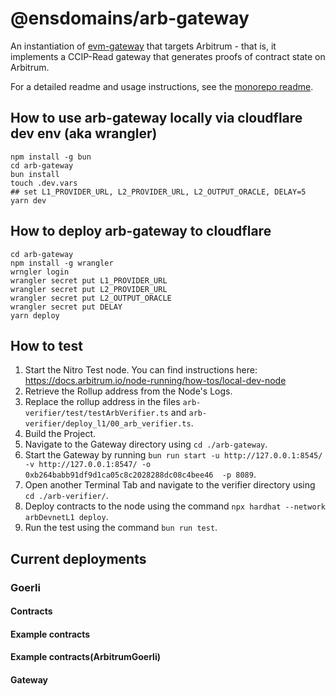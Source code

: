 # @ensdomains/arb-gateway

An instantiation of [evm-gateway](https://github.com/ensdomains/evmgateway/tree/main/evm-gateway) that targets Arbitrum - that is, it implements a CCIP-Read gateway that generates proofs of contract state on Arbitrum.

For a detailed readme and usage instructions, see the [monorepo readme](https://github.com/ensdomains/evmgateway/tree/main).

## How to use arb-gateway locally via cloudflare dev env (aka wrangler)

```
npm install -g bun
cd arb-gateway
bun install
touch .dev.vars
## set L1_PROVIDER_URL, L2_PROVIDER_URL, L2_OUTPUT_ORACLE, DELAY=5
yarn dev
```

## How to deploy arb-gateway to cloudflare

```
cd arb-gateway
npm install -g wrangler
wrngler login
wrangler secret put L1_PROVIDER_URL
wrangler secret put L2_PROVIDER_URL
wrangler secret put L2_OUTPUT_ORACLE
wrangler secret put DELAY
yarn deploy
```

## How to test

1. Start the Nitro Test node. You can find instructions here: https://docs.arbitrum.io/node-running/how-tos/local-dev-node
2. Retrieve the Rollup address from the Node's Logs.
3. Replace the rollup address in the files `arb-verifier/test/testArbVerifier.ts` and `arb-verifier/deploy_l1/00_arb_verifier.ts`.
4. Build the Project.
5. Navigate to the Gateway directory using `cd ./arb-gateway`.
6. Start the Gateway by running `bun run start -u http://127.0.0.1:8545/ -v http://127.0.0.1:8547/ -o 0xb264babb91df9d1ca05c8c2028288dc08c4bee46  -p 8089`.
7. Open another Terminal Tab and navigate to the verifier directory using `cd ./arb-verifier/`.
8. Deploy contracts to the node using the command `npx hardhat --network arbDevnetL1 deploy`.
9. Run the test using the command `bun run test`.

## Current deployments

### Goerli

#### Contracts

#### Example contracts

#### Example contracts(ArbitrumGoerli)

#### Gateway
